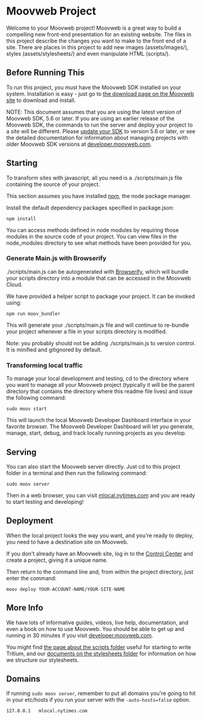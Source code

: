 # Moovweb Project
Welcome to your Moovweb project! Moovweb is a great way to build a compelling new front-end presentation for an existing website. The files in this project describe the changes you want to make to the front end of a site. There are places in this project to add new images (assets/images/), styles (assets/stylesheets/) and even manipulate HTML (scripts/).

## Before Running This
To run this project, you must have the Moovweb SDK installed on your system. Installation is easy - just go to [the download page on the Moovweb site](http://developer.moovweb.com/download) to download and install.

NOTE: This document assumes that you are using the latest version of Moovweb SDK, 5.6 or later. If you are using an earlier release of the Moovweb SDK, the commands to run the server and deploy your project to a site will be different. Please [update your SDK](http://developer.moovweb.com/download) to version 5.6 or later, or see the detailed documentation for information about managing projects with older Moovweb SDK versions at [developer.moovweb.com](http://developer.moovweb.com).

## Starting

To transform sites with javascript, all you need is a ./scripts/main.js file containing the source of your project.

This section assumes you have installed [npm](https://www.npmjs.com/), the node package manager.

Install the default dependency packages specified in package.json:

    npm install

You can access methods defined in node modules by requiring those modules in the source code of your project. You can view files in the node_modules directory to see what methods have been provided for you.


### Generate Main.js with Browserify

./scripts/main.js can be autogenerated with [Browserify](https://browserify.org), which will bundle your scripts directory into a module that can be accessed in the Moovweb Cloud.

We have provided a helper script to package your project. It can be invoked using:

    npm run moov_bundler

This will generate your ./scripts/main.js file and will continue to re-bundle your project whenever a file in your scripts directory is modified.

Note: you probably should not be adding ./scripts/main.js to version control. It is minified and gitignored by default.

### Transforming local traffic

To manage your local development and testing, cd to the directory where you want to manage all your Moovweb project (typically it will be the parent directory that contains the directory where this readme file lives) and issue the following command:

    sudo moov start

This will launch the local Moovweb Developer Dashboard interface in your favorite browser. The Moovweb Developer Dashboard will let you generate, manage, start, debug, and track locally running projects as you develop.

## Serving
You can also start the Moovweb server directly. Just cd to this project folder in a terminal and then run the following command:

    sudo moov server

Then in a web browser, you can visit [mlocal.nytimes.com](http://mlocal.nytimes.com) and you are ready to start testing and developing!

## Deployment
When the local project looks the way you want, and you're ready to deploy, you need to have a destination site on Moovweb.

If you don't already have an Moovweb site, log in to the [Control Center](http://console.moovweb.com) and create a project, giving it a unique name.

Then return to the command line and, from within the project directory, just enter the command:

    moov deploy YOUR-ACCOUNT-NAME/YOUR-SITE-NAME

## More Info
We have lots of informative guides, videos, live help, documentation, and even a book on how to use Moovweb. You should be able to get up and running in 30 minutes if you visit [developer.moovweb.com](http://developer.moovweb.com).

You might find [the page about the scripts folder](http://developer.moovweb.com/docs/local/project_files) useful for starting to write Tritium, and our [documents on the stylesheets folder](http://developer.moovweb.com/docs/local/project_files/stylesheet) for information on how we structure our stylesheets.

## Domains
If running `sudo moov server`, remember to put all domains you're going to hit in your etc/hosts if you run your server with the `-auto-hosts=false` option.

    127.0.0.1   mlocal.nytimes.com